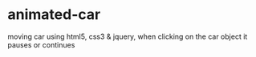 # animated-car
moving car using html5, css3 &amp; jquery, when clicking on the car object it pauses or continues
